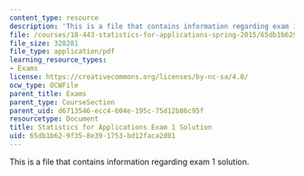 ```yaml
---
content_type: resource
description: 'This is a file that contains information regarding exam 1 solution. '
file: /courses/18-443-statistics-for-applications-spring-2015/65db1b629f358e391753bd12faca2d01_MIT18_443S15_Exam1_Sol.pdf
file_size: 328281
file_type: application/pdf
learning_resource_types:
- Exams
license: https://creativecommons.org/licenses/by-nc-sa/4.0/
ocw_type: OCWFile
parent_title: Exams
parent_type: CourseSection
parent_uid: d6713546-ecc4-604e-195c-75d12b86c95f
resourcetype: Document
title: Statistics for Applications Exam 1 Solution
uid: 65db1b62-9f35-8e39-1753-bd12faca2d01
---
```

This is a file that contains information regarding exam 1 solution. 